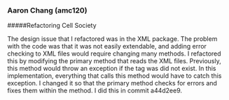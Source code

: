 
### Aaron Chang (amc120)
#####Refactoring Cell Society

The design issue that I refactored was in the XML package.  The problem with the code was that it was not easily extendable, and adding error checking to XML files would require changing many methods.  I refactored this by modifying the primary method that reads the XML files.  Previously, this method would throw an exception if the tag was did not exist.  In this implementation, everything that calls this method would have to catch this exception. I changed it so that the primary method checks for errors and fixes them within the method. I did this in commit a44d2ee9.